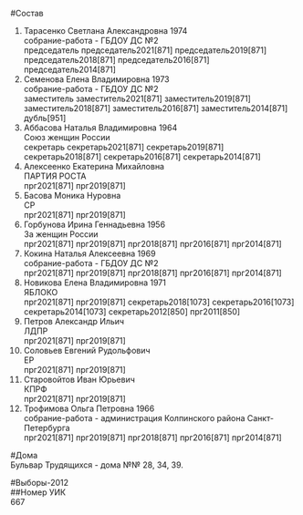 #Состав  
1. Тарасенко Светлана Александровна 1974  
    собрание-работа - ГБДОУ ДС №2  
    председатель председатель2021[871] председатель2019[871] председатель2018[871] председатель2016[871] председатель2014[871]  
2. Семенова Елена Владимировна 1973  
    собрание-работа - ГБДОУ ДС №2  
    заместитель заместитель2021[871] заместитель2019[871] заместитель2018[871] заместитель2016[871] заместитель2014[871] дубль[951]  
3. Аббасова Наталья Владимировна 1964  
    Союз женщин России  
    секретарь секретарь2021[871] секретарь2019[871] секретарь2018[871] секретарь2016[871] секретарь2014[871]  
4. Алексеенко Екатерина Михайловна  
    ПАРТИЯ РОСТА  
    прг2021[871] прг2019[871]  
5. Басова Моника Нуровна  
    СР  
    прг2021[871] прг2019[871]  
6. Горбунова Ирина Геннадьевна 1956  
    За женщин России  
    прг2021[871] прг2019[871] прг2018[871] прг2016[871] прг2014[871]  
7. Кокина Наталья Алексеевна 1969  
    собрание-работа - ГБДОУ ДС №2  
    прг2021[871] прг2019[871] прг2018[871] прг2016[871] прг2014[871]  
8. Новикова Елена Владимировна 1971  
    ЯБЛОКО  
    прг2021[871] прг2019[871] секретарь2018[1073] секретарь2016[1073] секретарь2014[1073] секретарь2012[850] прг2011[850]  
9. Петров Александр Ильич  
    ЛДПР  
    прг2021[871] прг2019[871]  
10. Соловьев Евгений Рудольфович  
    ЕР  
    прг2021[871] прг2019[871]  
11. Старовойтов Иван Юрьевич  
    КПРФ  
    прг2021[871] прг2019[871]  
12. Трофимова Ольга Петровна 1966  
    собрание-работа - администрация Колпинского района Санкт-Петербурга  
    прг2021[871] прг2019[871] прг2018[871] прг2016[871] прг2014[871]  
  
#Дома  
Бульвар Трудящихся - дома №№ 28, 34, 39.  
  
#Выборы-2012  
##Номер УИК  
667  
